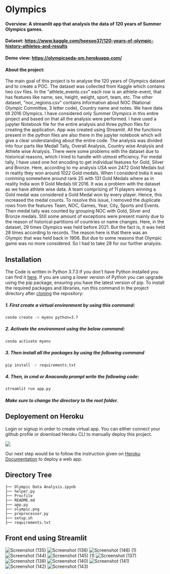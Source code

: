 # Olympics

#### Overview: A streamlit app that analysis the data of 120 years of Summer Olympics games.

#### Dataset: https://www.kaggle.com/heesoo37/120-years-of-olympic-history-athletes-and-results
#### Demo view: https://olympicseda-sm.herokuapp.com/

#### About the project:
The main goal of this project is to analyse the 120 years of Olympics dataset and to create a POC. The dataset was collected from Kaggle which contains two csv files. In the "athlete_events.csv" each row is an athlete-event, that has features like name, sex, height, weight, sport, team, etc. The other dataset, "noc_regions.csv" contains information about NOC (National Olympic Committee, 3 letter code), Country name and notes. We have data till 2016 Olympics. I have considered only Summer Olympics in this entire project and based on that all the analysis were performed. I have used a jupyter Notebook file for the entire analysis and three python files for creating the application. App was created using Streamlit. All the functions present in the python files are also there in the jupyter notebook which will give a clear understanding about the entire code. The analysis was divided into four parts like Medall Tally, Overall Analysis, Country wise Analysis and Athlete wise Analysis. There were some problems with the dataset due to historical reasons, which I tried to handle with utmost efficiency. For medal tally, I have used one hot encoding to get individual features for Gold, Silver and Bronze. Here, according to my analysis USA won 2472 Gold Medals but in reality they won around 1022 Gold medals. When I considerd India it was comming somewhere around rank 25 with 131 Gold Medals where as in reality India won 9 Gold Medals till 2016. It was a problem with the dataset as we have athlete wise data. A team comprising of 11 players winning a Gold medal was considered a Gold Medal won by every player. Hence, this increased the medal counts. To resolve this issue, I removed the duplicate rows from the features Team, NOC, Games, Year, City, Sports and Events. Then medal tally was counted by grouping NOC with Gold, Silver and Bronze medals. Still some amount of exceptions were present mainly due to the reason of hstorical partitions of countries or name changes.  Here, in the dataset, 29 times Olympics was held before 2021. But the fact is, it was held 28 times according to records. The reason here is that there was an Olympic that was held back in 1906. But due to some reasons that Olympic game was no more considered. So I had to take 28 for our further analysis.

## Installation
The Code is written in Python 3.7.3 If you don't have Python installed you can find it [here](https://www.python.org/downloads/). If you are using a lower version of Python you can upgrade using the pip package, ensuring you have the latest version of pip. To install the required packages and libraries, run this command in the project directory after [cloning](https://www.howtogeek.com/451360/how-to-clone-a-github-repository/) the repository:

##### 1. First create a virtual environment by using this command:
```bash
conda create -n myenv python=3.7
```
##### 2. Activate the environment using the below command:
```bash
conda activate myenv
```
##### 3. Then install all the packages by using the following command
```bash
pip install -r requirements.txt
```
##### 4. Then, in cmd or Anaconda prompt write the following code:
```bash
streamlit run app.py
```
##### Make sure to change the directory to the root folder.  


## Deployement on Heroku
Login or signup in order to create virtual app. You can either connect your github profile or download Heroku CLI to manually deploy this project.

[![](https://i.imgur.com/dKmlpqX.png)](https://heroku.com)

Our next step would be to follow the instruction given on [Heroku Documentation](https://devcenter.heroku.com/articles/getting-started-with-python) to deploy a web app.

## Directory Tree 
```
├── Olympic Data Analysis.ipynb
├── helper.py
├── Procfile
├── README.md
├── app.py
├── olympic.png
├── preprocessor.py
├── setup.sh
├── requirements.txt
```

## Front end using Streamlit

![Screenshot (135)](https://user-images.githubusercontent.com/75041273/132350953-c2e82abd-e718-41cf-a959-54370e26e39c.png)
![Screenshot (136)](https://user-images.githubusercontent.com/75041273/132350800-961f5ddb-b7cc-44dd-ad86-c1391021f01d.png)
![Screenshot (146) (1)](https://user-images.githubusercontent.com/75041273/132352416-ed7cd2d6-5c72-42ce-b82b-fa4783cf2781.png)
![Screenshot (144)](https://user-images.githubusercontent.com/75041273/132351831-c192620b-7a2e-4391-8eee-31830c153cca.png)
![Screenshot (145) (1)](https://user-images.githubusercontent.com/75041273/132352032-371cde59-47b1-48c3-a8b6-9fc575eebbc3.png)
![Screenshot (137)](https://user-images.githubusercontent.com/75041273/132351014-5af80e25-4731-4332-81fd-0611a1b26dc7.png)
![Screenshot (138)](https://user-images.githubusercontent.com/75041273/132351034-e8910a45-d8b3-4e4d-955e-25e06035cdcf.png)
![Screenshot (140)](https://user-images.githubusercontent.com/75041273/132351055-e324b880-54a9-40ff-96b7-16cb60b55c1e.png)
![Screenshot (141)](https://user-images.githubusercontent.com/75041273/132351077-34f62d91-d8b0-4702-a226-745624c85d4f.png)
![Screenshot (142)](https://user-images.githubusercontent.com/75041273/132351100-4f52f6d0-8fd0-4b58-9b00-ae40ef998e1e.png)
![Screenshot (143)](https://user-images.githubusercontent.com/75041273/132351168-d94d8bb0-5854-414a-b3a2-d7dce8ac9f3e.png)


